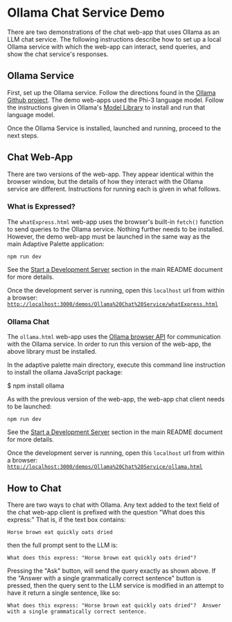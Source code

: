 # Ollama Chat Service Demo

There are two demonstrations of the chat web-app that uses Ollama as an LLM chat
service.  The following instructions describe how to set up a local Ollama
service with which the web-app can interact, send queries, and show the chat
service's responses.

## Ollama Service

First, set up the Ollama service. Follow the directions found in the [Ollama
Github project](https://github.com/ollama/ollama?tab=readme-ov-file).  The demo
web-apps used the Phi-3 language model.  Follow the instructions given in
Ollama's [Model
Library](https://github.com/ollama/ollama?tab=readme-ov-file#model-library) to
install and run that language model.

Once the Ollama Service is installed, launched and running, proceed to the next
steps.

## Chat Web-App

There are two versions of the web-app.  They appear identical within the browser
window, but the details of how they interact with the Ollama service are
different.  Instructions for running each is given in what follows.

### What is Expressed?

The `whatExpress.html` web-app uses the browser's built-in `fetch()` function to
send queries to the Ollama service.  Nothing further needs to be installed.
However, the demo web-app must be launched in the same way as the main Adaptive
Palette application:

```text
npm run dev
```

See the [Start a Development Server](../../README.md#start-a-development-server)
section in the main README document for more details.

Once the development server is running, open this `localhost` url from within a
browser:
[`http://localhost:3000/demos/Ollama%20Chat%20Service/whatExpress.html`](http://localhost:3000/demos/Ollama%20Chat%20Service/whatExpress.html)

### Ollama Chat

The `ollama.html` web-app uses the [Ollama browser API](https://github.com/ollama/ollama-js/?tab=readme-ov-file#browser-usage)
for communication with the Ollama service.  In order to run this version of the
web-app, the above library must be installed.

In the adaptive palette main directory, execute this command line instruction to
install the ollama JavaScript package:

</code>
$ npm install ollama
</code>

As with the previous version of the web-app, the web-app chat client needs to be
launched:

```text
npm run dev
```

See the [Start a Development Server](../../README.md#start-a-development-server)
section in the main README document for more details.

Once the development server is running, open this `localhost` url from within a
browser:
[`http://localhost:3000/demos/Ollama%20Chat%20Service/ollama.html`](http://localhost:3000/demos/Ollama%20Chat%20Service/ollama.html)

## How to Chat

There are two ways to chat with Ollama.  Any text added to the text field of the
chat web-app client is prefixed with the question "What does this express:"
That is, if the text box contains:

```text
Horse brown eat quickly oats dried
```

then the full prompt sent to the LLM is:

```text
What does this express: "Horse brown eat quickly oats dried"?
```

Pressing the "Ask" button, will send the query exactly as shown above.  If the
"Answer with a single grammatically correct sentence" button is pressed, then
the query sent to the LLM service is modified in an attempt to have it return a
single sentence, like so:

```text
What does this express: "Horse brown eat quickly oats dried"?  Answer
with a single grammatically correct sentence.
```
